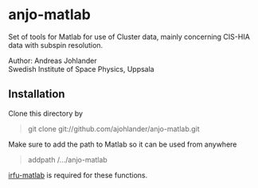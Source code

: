 anjo-matlab
====================
Set of tools for Matlab for use of Cluster data, mainly concerning CIS-HIA data with subspin resolution.

Author: Andreas Johlander  <br />
Swedish Institute of Space Physics, Uppsala

Installation
------------
Clone this directory by 
> git clone git://github.com/ajohlander/anjo-matlab.git

Make sure to add the path to Matlab so it can be used from anywhere
>addpath /.../anjo-matlab

[irfu-matlab](https://github.com/irfu/irfu-matlab "IRFU's github") is required for these functions.
